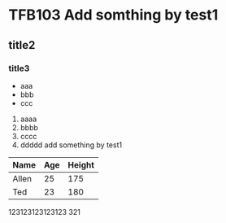 # TFB103 Add somthing by test1
## title2
### title3
- aaa
- bbb
- ccc
1. aaaa
2. bbbb
3. cccc
4. ddddd add something by test1

Name|Age|Height
----|---|----
Allen|25|175
Ted|23|180
123123123123123
321
